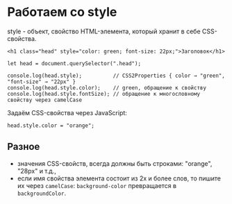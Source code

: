 # Работаем со style
style - объект, свойство HTML-элемента, который хранит в себе CSS-свойства.

    <h1 class="head" style="color: green; font-size: 22px;">Заголовок</h1>

    let head = document.querySelector(".head");

    console.log(head.style);          // CSS2Properties { color → "green", "font-size" → "22px" }
    console.log(head.style.color);    // green, обращение к свойству
    console.log(head.style.fontSize); // обращение к многословному свойству через camelCase

Задаём CSS-свойства через JavaScript:

    head.style.color = "orange";

## Разное
- значения CSS-свойств, всегда должны быть строками: "orange", "28px" и т.д.,
- если имя свойства элемента состоит из 2х и более слов, то пишите их через `camelCase`: `background-color` превращается в `backgroundColor`.
